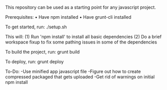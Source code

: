 This repository can be used as a starting point for any javascript project.

Prerequisites:
• Have npm installed
• Have grunt-cli installed

To get started, run:
./setup.sh

This will:
(1) Run 'npm install' to install all basic dependencies
(2) Do a brief workspace fixup to fix some pathing issues in some of the dependencies

To build the project, run:
grunt build

To deploy, run:
grunt deploy

To-Do:
-Use minified app javascript file
-Figure out how to create compressed packaged that gets uploaded
-Get rid of warnings on initial npm install
